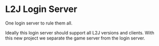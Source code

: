 # L2J Login Server
One login server to rule them all.

Ideally this login server should support all L2J versions and clients.
With this new project we separate the game server from the login server.
